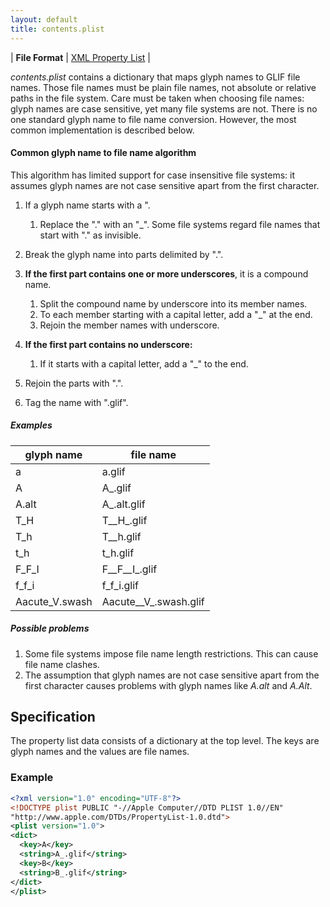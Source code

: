 ```yaml
---
layout: default
title: contents.plist
---
```


| **File Format** | [XML Property List](http://www.apple.com/DTDs/PropertyList-1.0.dtd) |

*contents.plist* contains a dictionary that maps glyph names to GLIF file names. Those file names must be plain file names, not absolute or relative paths in the file system. Care must be taken when choosing file names: glyph names are case sensitive, yet many file systems are not. There is no one standard glyph name to file name conversion. However, the most common implementation is described below.

#### Common glyph name to file name algorithm

This algorithm has limited support for case insensitive file systems: it assumes glyph names are not case sensitive apart from the first character.

1.  If a glyph name starts with a ".
    1.  Replace the "." with an "\_". Some file systems regard file names that start with "." as invisible.

2.  Break the glyph name into parts delimited by ".".
3.  **If the first part contains one or more underscores**, it is a compound name.
    1.  Split the compound name by underscore into its member names.
    2.  To each member starting with a capital letter, add a "\_" at the end.
    3.  Rejoin the member names with underscore.

4.  **If the first part contains no underscore:**
    1.  If it starts with a capital letter, add a "\_" to the end.

5.  Rejoin the parts with ".".
6.  Tag the name with ".glif".

##### Examples

| glyph name            | file name             |
|-----------------------|-----------------------|
| a                     | a.glif                |
| A                     | A_.glif               |
| A.alt                 | A_.alt.glif           |
| T_H                   | T__H_.glif            |
| T_h                   | T__h.glif             |
| t_h                   | t_h.glif              |
| F_F_I                 | F__F__I_.glif         |
| f_f_i                 | f_f_i.glif            |
| Aacute_V.swash        | Aacute__V_.swash.glif |

##### Possible problems

1.  Some file systems impose file name length restrictions. This can cause file name clashes.
2.  The assumption that glyph names are not case sensitive apart from the first character causes problems with glyph names like *A.alt* and *A.Alt*.

## Specification

The property list data consists of a dictionary at the top level. The keys are glyph names and the values are file names.

### Example

```xml
<?xml version="1.0" encoding="UTF-8"?>
<!DOCTYPE plist PUBLIC "-//Apple Computer//DTD PLIST 1.0//EN"
"http://www.apple.com/DTDs/PropertyList-1.0.dtd">
<plist version="1.0">
<dict>
  <key>A</key>
  <string>A_.glif</string>
  <key>B</key>
  <string>B_.glif</string>
</dict>
</plist>
```